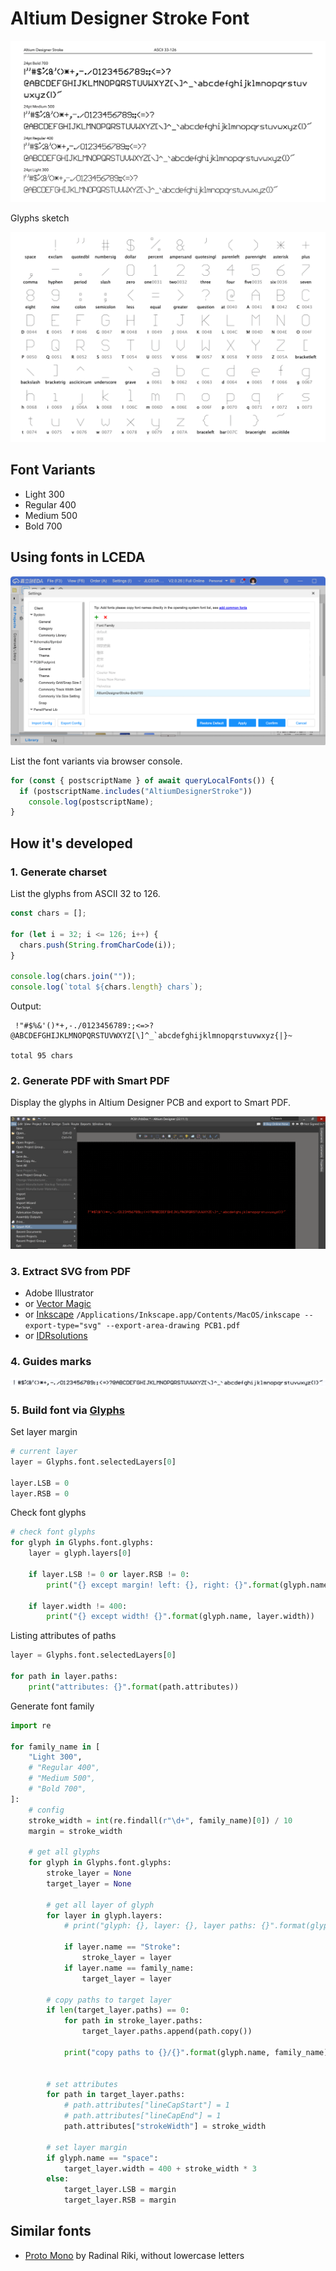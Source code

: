 # Altium Designer Stroke Font

![Altium Designer Stroke](snapshots/altium-designer-stroke.png)

Glyphs sketch

![Glyphs sketch](snapshots/glyphs-sketch.png)

## Font Variants

- Light 300
- Regular 400
- Medium 500
- Bold 700

## Using fonts in LCEDA

![LCEDA](snapshots/lceda.png)

List the font variants via browser console.

```javascript
for (const { postscriptName } of await queryLocalFonts()) {
  if (postscriptName.includes("AltiumDesignerStroke"))
    console.log(postscriptName);
}
```

## How it's developed

### 1. Generate charset

List the glyphs from ASCII 32 to 126.

```javascript
const chars = [];

for (let i = 32; i <= 126; i++) {
  chars.push(String.fromCharCode(i));
}

console.log(chars.join(""));
console.log(`total ${chars.length} chars`);
```

Output:

```
 !"#$%&'()*+,-./0123456789:;<=>?@ABCDEFGHIJKLMNOPQRSTUVWXYZ[\]^_`abcdefghijklmnopqrstuvwxyz{|}~

total 95 chars
```

### 2. Generate PDF with Smart PDF

Display the glyphs in Altium Designer PCB and export to Smart PDF.

![Smart PDF](snapshots/smart-pdf.png)

### 3. Extract SVG from PDF

- Adobe Illustrator
- or [Vector Magic](https://vectormagic.com)
- or [Inkscape](https://inkscape.org) `/Applications/Inkscape.app/Contents/MacOS/inkscape --export-type="svg" --export-area-drawing PCB1.pdf`
- or [IDRsolutions](https://www.idrsolutions.com/online-pdf-to-html5-converter)

### 4. Guides marks

![Guides marks](snapshots/guides-marks.png)

### 5. Build font via [Glyphs](https://glyphsapp.com)

Set layer margin

```python
# current layer
layer = Glyphs.font.selectedLayers[0]

layer.LSB = 0
layer.RSB = 0
```

Check font glyphs

```python
# check font glyphs
for glyph in Glyphs.font.glyphs:
    layer = glyph.layers[0]

    if layer.LSB != 0 or layer.RSB != 0:
        print("{} except margin! left: {}, right: {}".format(glyph.name, layer.LSB, layer.RSB))

    if layer.width != 400:
        print("{} except width! {}".format(glyph.name, layer.width))
```

Listing attributes of paths

```python
layer = Glyphs.font.selectedLayers[0]

for path in layer.paths:
    print("attributes: {}".format(path.attributes))
```

Generate font family

```python
import re

for family_name in [
    "Light 300",
    # "Regular 400",
    # "Medium 500",
    # "Bold 700",
]:
    # config
    stroke_width = int(re.findall(r"\d+", family_name)[0]) / 10
    margin = stroke_width

    # get all glyphs
    for glyph in Glyphs.font.glyphs:
        stroke_layer = None
        target_layer = None

        # get all layer of glyph
        for layer in glyph.layers:
            # print("glyph: {}, layer: {}, layer paths: {}".format(glyph.name, layer.name, len(layer.paths)))

            if layer.name == "Stroke":
                stroke_layer = layer
            if layer.name == family_name:
                target_layer = layer

        # copy paths to target layer
        if len(target_layer.paths) == 0:
            for path in stroke_layer.paths:
                target_layer.paths.append(path.copy())

            print("copy paths to {}/{}".format(glyph.name, family_name))


        # set attributes
        for path in target_layer.paths:
            # path.attributes["lineCapStart"] = 1
            # path.attributes["lineCapEnd"] = 1
            path.attributes["strokeWidth"] = stroke_width

        # set layer margin
        if glyph.name == "space":
            target_layer.width = 400 + stroke_width * 3
        else:
            target_layer.LSB = margin
            target_layer.RSB = margin
```

## Similar fonts

- [Proto Mono](https://atktype.gumroad.com/l/protomono) by Radinal Riki, without lowercase letters
